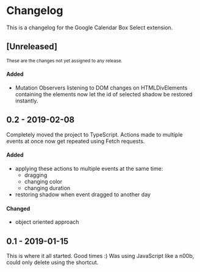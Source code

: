 # Changelog
This is a changelog for the Google Calendar Box Select extension.

## [Unreleased] 
<small>These are the changes not yet assigned to any release.</small>
#### Added
- Mutation Observers listening to DOM changes on HTMLDivElements containing the elements now let the id of selected shadow be restored instantly. 

## 0.2 - 2019-02-08
Completely moved the project to TypeScript. Actions made to multiple events at once now get repeated using Fetch requests.

#### Added
- applying these actions to multiple events at the same time:
  - dragging 
  - changing color
  - changing duration
- restoring shadow when event dragged to another day
#### Changed
- object oriented approach

## 0.1 - 2019-01-15
This is where it all started. Good times :) Was using JavaScript like a n00b, could only delete using the shortcut.
